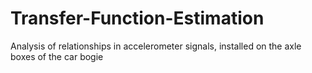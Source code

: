 # Transfer-Function-Estimation
Analysis of relationships in accelerometer signals, installed on the axle boxes of the car bogie
